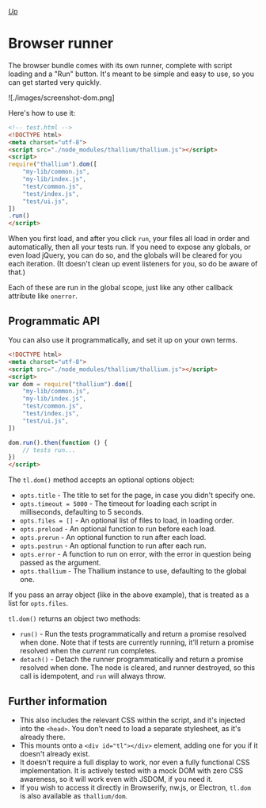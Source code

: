 *[Up](./README.md)*

# Browser runner

The browser bundle comes with its own runner, complete with script loading and a "Run" button. It's meant to be simple and easy to use, so you can get started very quickly.

![./images/screenshot-dom.png]

Here's how to use it:

```html
<!-- test.html -->
<!DOCTYPE html>
<meta charset="utf-8">
<script src="./node_modules/thallium/thallium.js"></script>
<script>
require("thallium").dom([
    "my-lib/common.js",
    "my-lib/index.js",
    "test/common.js",
    "test/index.js",
    "test/ui.js",
])
.run()
</script>
```

When you first load, and after you click `run`, your files all load in order and automatically, then all your tests run. If you need to expose any globals, or even load jQuery, you can do so, and the globals will be cleared for you each iteration. (It doesn't clean up event listeners for you, so do be aware of that.)

Each of these are run in the global scope, just like any other callback attribute like `onerror`.

## Programmatic API

You can also use it programmatically, and set it up on your own terms.

```html
<!DOCTYPE html>
<meta charset="utf-8">
<script src="./node_modules/thallium/thallium.js"></script>
<script>
var dom = require("thallium").dom([
    "my-lib/common.js",
    "my-lib/index.js",
    "test/common.js",
    "test/index.js",
    "test/ui.js",
])

dom.run().then(function () {
    // tests run...
})
</script>
```

The `tl.dom()` method accepts an optional options object:

- `opts.title` - The title to set for the page, in case you didn't specify one.
- `opts.timeout = 5000` - The timeout for loading each script in milliseconds, defaulting to 5 seconds.
- `opts.files = []` - An optional list of files to load, in loading order.
- `opts.preload` - An optional function to run before each load.
- `opts.prerun` - An optional function to run after each load.
- `opts.postrun` - An optional function to run after each run.
- `opts.error` - A function to run on error, with the error in question being passed as the argument.
- `opts.thallium` - The Thallium instance to use, defaulting to the global one.

If you pass an array object (like in the above example), that is treated as a list for `opts.files`.

`tl.dom()` returns an object two methods:

- `run()` - Run the tests programmatically and return a promise resolved when done. Note that if tests are currently running, it'll return a promise resolved when the *current* run completes.
- `detach()` - Detach the runner programmatically and return a promise resolved when done. The node is cleared, and runner destroyed, so this call is idempotent, and `run` will always throw.

## Further information

- This also includes the relevant CSS within the script, and it's injected into the `<head>`. You don't need to load a separate stylesheet, as it's already there.
- This mounts onto a `<div id="tl"></div>` element, adding one for you if it doesn't already exist.
- It doesn't require a full display to work, nor even a fully functional CSS implementation. It is actively tested with a mock DOM with zero CSS awareness, so it will work even with JSDOM, if you need it.
- If you wish to access it directly in Browserify, nw.js, or Electron, `tl.dom` is also available as `thallium/dom`.
